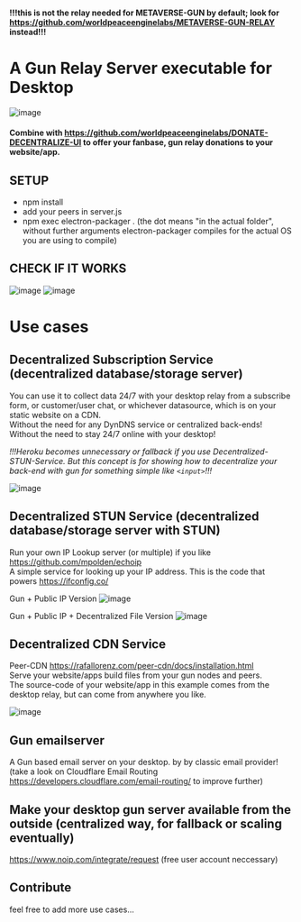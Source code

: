 #### !!!this is not the relay needed for METAVERSE-GUN by default; look for https://github.com/worldpeaceenginelabs/METAVERSE-GUN-RELAY instead!!!

# A Gun Relay Server executable for Desktop

![image](https://user-images.githubusercontent.com/67427045/173240428-1f85a4f5-38dd-494e-b337-ca5a73ce4044.png)

#### Combine with https://github.com/worldpeaceenginelabs/DONATE-DECENTRALIZE-UI to offer your fanbase, gun relay donations to your website/app.

## SETUP

- npm install
- add your peers in server.js
- npm exec electron-packager . (the dot means "in the actual folder", without further arguments electron-packager compiles for the actual OS you are using to compile)

## CHECK IF IT WORKS

![image](https://user-images.githubusercontent.com/67427045/171200838-3839b2d7-1100-4aa5-bec4-6472afed0351.png)
![image](https://user-images.githubusercontent.com/67427045/171201213-78c2768b-d3b4-44a9-932d-ad36273b938e.png)

# Use cases

## Decentralized Subscription Service (decentralized database/storage server)

You can use it to collect data 24/7 with your desktop relay from a subscribe form, or customer/user chat, or whichever datasource, which is on your static website on a CDN.<br>
Without the need for any DynDNS service or centralized back-ends! Without the need to stay 24/7 online with your desktop!

_!!!Heroku becomes unnecessary or fallback if you use Decentralized-STUN-Service. But this concept is for showing how to decentralize your back-end with gun for something simple like `<input>`!!!_


![image](https://user-images.githubusercontent.com/67427045/172740619-e714e7f8-07b5-4528-8e81-a99db40d8b5c.png)

## Decentralized STUN Service (decentralized database/storage server with STUN)

Run your own IP Lookup server (or multiple) if you like https://github.com/mpolden/echoip<br>
A simple service for looking up your IP address. This is the code that powers https://ifconfig.co/ 

Gun + Public IP Version
![image](https://user-images.githubusercontent.com/67427045/172740669-0223e421-970b-40c1-9737-e44b611edb0e.png)

Gun + Public IP + Decentralized File Version
![image](https://user-images.githubusercontent.com/67427045/172741154-617c5eba-0df0-4192-a3dd-db20ba59b6f5.png)

## Decentralized CDN Service

Peer-CDN https://rafallorenz.com/peer-cdn/docs/installation.html<br>
Serve your website/apps build files from your gun nodes and peers.<br>
The source-code of your website/app in this example comes from the desktop relay, but can come from anywhere you like.

![image](https://user-images.githubusercontent.com/67427045/172741491-d1be8a6d-2c30-4945-abb6-aa2f02f63dd4.png)

## Gun emailserver

A Gun based email server on your desktop. by by classic email provider! (take a look on Cloudflare Email Routing https://developers.cloudflare.com/email-routing/ to improve further)

## Make your desktop gun server available from the outside (centralized way, for fallback or scaling eventually)

https://www.noip.com/integrate/request (free user account neccessary)

## Contribute

feel free to add more use cases...
